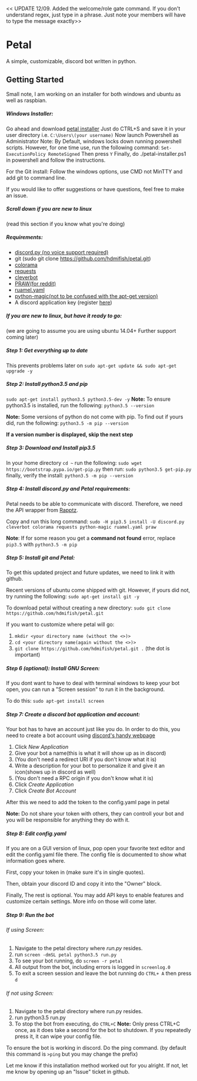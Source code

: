 << UPDATE 12/09. Added the welcome/role gate command. If you don't understand regex, just type in a phrase. Just note your members will have to type the message exactly>>

# Petal
A simple, customizable, discord bot written in python.

## Getting Started
Small note, I am working on an installer for both windows and ubuntu as well as raspbian.

##### Windows Installer:
Go ahead and download [petal installer](https://raw.githubusercontent.com/hdmifish/petal/master/petal-installer.ps1) 
Just do CTRL+S and save it in your user directory i.e. `C:\Users\(your username)`
Now launch Powershell as Administrator
Note: By Default, windows locks down running powershell scripts. However, for one time use, run the following command:
`Set-ExecutionPolicy RemoteSigned` 
Then press `Y`
Finally, do ./petal-installer.ps1 in powershell and follow the instructions. 

For the Git install: 
Follow the windows options, use CMD not MinTTY and add git to command line. 



If you would like to offer suggestions or have questions, feel free to make an issue.
##### Scroll down if you are new to linux
(read this section if you know what you're doing)
##### Requirements:
- [discord.py (no voice support required)](https://github.com/Rapptz/discord.py)
- git (sudo git clone https://github.com/hdmifish/petal.git)
- [colorama](https://pypi.python.org/pypi/colorama)
- [requests](https://pypi.python.org/pypi/requests/)
- [cleverbot](https://pypi.python.org/pypi/cleverbot)
- [PRAW(for reddit)](https://pypi.python.org/pypi/praw)
- [ruamel.yaml](https://pypi.python.org/pypi/ruamel.yaml)
- [python-magic(not to be confused with the apt-get version)](https://pypi.python.org/pypi/python-magic)
- A discord application key (register [here](https://discordapp.com/developers/applications/me))

##### If you are new to linux, but have it ready to go:
(we are going to assume you are using ubuntu 14.04+ Further support coming later)

##### Step 1: Get everything up to date
This prevents problems later on
`sudo apt-get update && sudo apt-get upgrade -y`
##### Step 2: Install python3.5 and pip
`sudo apt-get install python3.5 python3.5-dev -y`
**Note:** To ensure python3.5 is installed, run the following:
`python3.5 --version`

**Note:** Some versions of python do not come with pip. To find out if yours did, run the following:
`python3.5 -m pip --version`

**If a version number is displayed, skip the next step**

##### Step 3: Download and Install pip3.5
In your home directory `cd ~` run the following:
`sudo wget https://bootstrap.pypa.io/get-pip.py`
then run:
`sudo python3.5 get-pip.py`
finally, verify the install:
`python3.5 -m pip --version`

##### Step 4: Install discord.py and Petal requirements:

Petal needs to be able to communicate with discord. Therefore, we need the API wrapper from [Rapptz](https://github.com/Rapptz/discord.py).

Copy and run this long command:
`sudo -H pip3.5 install -U discord.py cleverbot colorama requests python-magic ruamel.yaml praw`

**Note**: If for some reason you get a __command not found__ error, replace `pip3.5` with `python3.5 -m pip`

##### Step 5: Install git and Petal:
To get this updated project and future updates, we need to link it with github.

Recent versions of ubuntu come shipped with git. However, if yours did not, try running the following:
`sudo apt-get install git -y`

To download petal without creating a new directory:
`sudo git clone https://github.com/hdmifish/petal.git`

If you want to customize where petal will go:
1. `mkdir <your directory name (without the <>)>`
2. `cd <your directory name(again without the <>)>`
2. `git clone https://github.com/hdmifish/petal.git .` (the dot is important)

##### Step 6 (optional): Install GNU Screen:
If you dont want to have to deal with terminal windows to keep your bot open, you can run a "Screen session" to run it in the background.

To do this:
`sudo apt-get install screen`

##### Step 7: Create a discord bot application and account:
Your bot has to have an account just like you do. In order to do this, you need to create a bot account using [discord's handy webpage](https://discordapp.com/developers/applications/me)

1. Click *New Application*
2. Give your bot a name(this is what it will show up as in discord)
3. (You don't need a redirect URI if you don't know what it is)
4. Write a description for your bot to personalize it and give it an icon(shows up in discord as well)
5. (You don't need a RPC origin if you don't know what it is)
6. Click *Create Application*
7. Click *Create Bot Account*

After this we need to add the token to the config.yaml page in petal

**Note:** Do not share your token with others, they can controll your bot and you will be responsible for anything they do with it.

##### Step 8: Edit config.yaml
If you are on a GUI version of linux, pop open your favorite text editor and edit the config.yaml file there.
The config file is documented to show what information goes where.

First, copy your token in (make sure it's in single quotes).

Then, obtain your discord ID and copy it into the "Owner" block.

Finally, The rest is optional. You may add API keys to enable features and customize certain settings. More info on those will come later.

##### Step 9: Run the bot

###### If using Screen:
1. Navigate to the petal directory where *run.py* resides.
2. run `screen -dmSL petal python3.5 run.py`
3. To see your bot running, do `screen -r petal`
4. All output from the bot, including errors is logged in `screenlog.0`
5. To exit a screen session and leave the bot running do `CTRL+ A` then press `d`

###### If not using Screen:
1. Navigate to the petal directory where run.py resides.
2. run python3.5 run.py
3. To stop the bot from executing, do `CTRL+C`
    **Note:** Only press CTRL+C once, as it does take a second for the bot to shutdown. If you repeatedly press it, it can wipe your config file.

To ensure the bot is working in discord. Do the ping command.
(by default this command is `>ping` but you may change the prefix)

Let me know if this installation method worked out for you alright. If not, let me know by opening up an "Issue" ticket in github.
